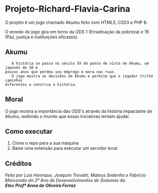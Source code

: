 # Projeto-Richard-Flavia-Carina

O projeto é um jogo chamado Akumu feito com HTML5, CSS3 e PHP 8.

O enredo do jogo gira em torno da ODS 1 (Erradicação da pobreza) e 16 (Paz, justiça e instituições eficazes).

## Akumu

       A história se passa no século XX do ponto de vista de Akumu, um japonês de 30 e 
    poucos anos que perdeu seu emprego e mora nas ruas.
       O jogo mostra as decisões de Akumu e permite que o jogador trilhe caminhos 
    diferentes e construa a história.

## Moral

O jogo mostra a importância das ODS's através da história impactante de Akumu, exibindo o mundo que essas iniciativas tentam ajudar.

## Como executar

1. Clone o repo para a sua máquina
2. Baixe uma extensão para executar um servidor local

## Créditos

*Feito por Luis Henrique, Joaquim Trovatti, Mateus Sedenho e Fabrício Marconato do 2º Ano de Desenvolvimentos de Sistemas da  
**Etec Profª Anna de Oliveira Ferraz***
